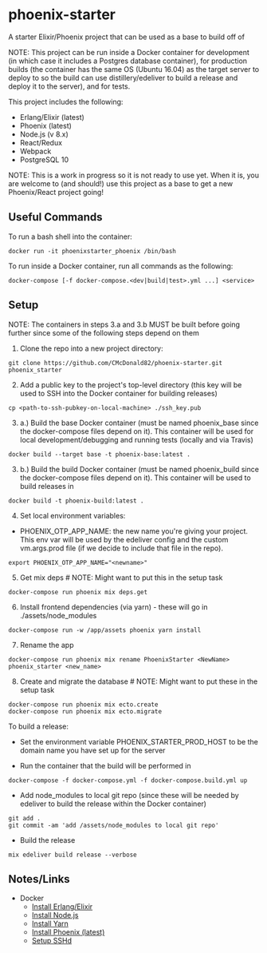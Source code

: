 # phoenix-starter
A starter Elixir/Phoenix project that can be used as a base to build off of

NOTE: This project can be run inside a Docker container for development (in which case it includes a Postgres database container), for production builds (the container has the same OS (Ubuntu 16.04) as the target server to deploy to so the build can use distillery/edeliver to build a release and deploy it to the server), and for tests.

This project includes the following:
* Erlang/Elixir (latest)
* Phoenix (latest)
* Node.js (v 8.x)
* React/Redux
* Webpack
* PostgreSQL 10

NOTE: This is a work in progress so it is not ready to use yet. When it is, you are welcome to (and should!) use this 
project as a base to get a new Phoenix/React project going!

## Useful Commands

To run a bash shell into the container:
```
docker run -it phoenixstarter_phoenix /bin/bash
```

To run inside a Docker container, run all commands as the following:

```
docker-compose [-f docker-compose.<dev|build|test>.yml ...] <service> 
```


## Setup

NOTE: The containers in steps 3.a and 3.b MUST be built before going further since some of the following steps depend on them


1. Clone the repo into a new project directory:
```
git clone https://github.com/CMcDonald82/phoenix-starter.git phoenix_starter
```

2. Add a public key to the project's top-level directory (this key will be used to SSH into the Docker container for building releases)
```
cp <path-to-ssh-pubkey-on-local-machine> ./ssh_key.pub
```

3. a.) Build the base Docker container (must be named phoenix_base since the docker-compose files depend on it). This container will be used for local development/debugging and running tests (locally and via Travis)
```
docker build --target base -t phoenix-base:latest .
```

3. b.) Build the build Docker container (must be named phoenix_build since the docker-compose files depend on it). This container will be used to build releases in
```
docker build -t phoenix-build:latest .
```

4. Set local environment variables: 
  - PHOENIX_OTP_APP_NAME: the new name you're giving your project. This env var will be used by the edeliver config and the custom vm.args.prod file (if we decide to include that file in the repo).
```
export PHOENIX_OTP_APP_NAME="<newname>"
```

5. Get mix deps # NOTE: Might want to put this in the setup task
```
docker-compose run phoenix mix deps.get
```

6. Install frontend dependencies (via yarn) - these will go in ./assets/node_modules
```
docker-compose run -w /app/assets phoenix yarn install
```

7. Rename the app
```
docker-compose run phoenix mix rename PhoenixStarter <NewName> phoenix_starter <new_name>
```

8. Create and migrate the database # NOTE: Might want to put these in the setup task
```
docker-compose run phoenix mix ecto.create
docker-compose run phoenix mix ecto.migrate
```


To build a release:
* Set the environment variable PHOENIX_STARTER_PROD_HOST to be the domain name you have set up for the server

* Run the container that the build will be performed in
```
docker-compose -f docker-compose.yml -f docker-compose.build.yml up
```

* Add node_modules to local git repo (since these will be needed by edeliver to build the release within the Docker container)
```
git add .
git commit -am 'add /assets/node_modules to local git repo'
```

* Build the release
```
mix edeliver build release --verbose
```


## Notes/Links

* Docker
  - [Install Erlang/Elixir](https://elixir-lang.org/install.html#unix-and-unix-like)
  - [Install Node.js](https://nodejs.org/en/download/package-manager/#debian-and-ubuntu-based-linux-distributions)
  - [Install Yarn](https://yarnpkg.com/lang/en/docs/install/#linux-tab)
  - [Install Phoenix (latest)](https://hexdocs.pm/phoenix/installation.html)
  - [Setup SSHd](https://docs.docker.com/engine/examples/running_ssh_service/)